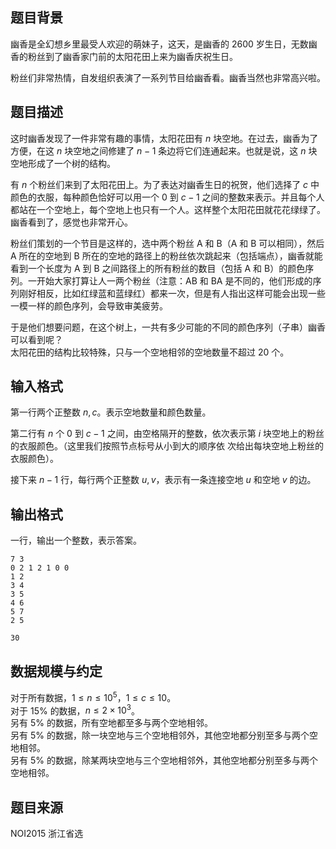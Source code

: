 ## 题目背景

幽香是全幻想乡里最受人欢迎的萌妹子，这天，是幽香的 2600 岁生日，无数幽香的粉丝到了幽香家门前的太阳花田上来为幽香庆祝生日。

粉丝们非常热情，自发组织表演了一系列节目给幽香看。幽香当然也非常高兴啦。

## 题目描述

这时幽香发现了一件非常有趣的事情，太阳花田有 $n$ 块空地。在过去，幽香为了方便，在这 $n$ 块空地之间修建了 $n-1$ 条边将它们连通起来。也就是说，这 $n$ 块空地形成了一个树的结构。

有 $n$ 个粉丝们来到了太阳花田上。为了表达对幽香生日的祝贺，他们选择了 $c$ 中颜色的衣服，每种颜色恰好可以用一个 $0$ 到 $c-1$ 之间的整数来表示。并且每个人都站在一个空地上，每个空地上也只有一个人。这样整个太阳花田就花花绿绿了。幽香看到了，感觉也非常开心。

粉丝们策划的一个节目是这样的，选中两个粉丝 A 和 B（A 和 B 可以相同），然后 A 所在的空地到 B 所在的空地的路径上的粉丝依次跳起来（包括端点），幽香就能看到一个长度为 A 到 B 之间路径上的所有粉丝的数目（包括 A 和 B）的颜色序列。一开始大家打算让人一两个粉丝（注意：AB 和 BA 是不同的，他们形成的序列刚好相反，比如红绿蓝和蓝绿红）都来一次，但是有人指出这样可能会出现一些一模一样的颜色序列，会导致审美疲劳。

于是他们想要问题，在这个树上，一共有多少可能的不同的颜色序列（子串）幽香可以看到呢？  
太阳花田的结构比较特殊，只与一个空地相邻的空地数量不超过 $20$ 个。

## 输入格式

第一行两个正整数 $n,c$。表示空地数量和颜色数量。

第二行有 $n$ 个 $0$ 到 $c-1$ 之间，由空格隔开的整数，依次表示第 $i$ 块空地上的粉丝的衣服颜色。（这里我们按照节点标号从小到大的顺序依 次给出每块空地上粉丝的衣服颜色）。

接下来 $n-1$ 行，每行两个正整数 $u,v$，表示有一条连接空地 $u$ 和空地 $v$ 的边。

## 输出格式

一行，输出一个整数，表示答案。

```input1
7 3
0 2 1 2 1 0 0
1 2
3 4
3 5
4 6
5 7
2 5
```

```output1
30
```

## 数据规模与约定

对于所有数据，$1\le n\le 10^5$，$1\le c\le 10$。  
对于 $15\%$ 的数据，$n\le 2\times 10^3$。  
另有 $5\%$ 的数据，所有空地都至多与两个空地相邻。  
另有 $5\%$ 的数据，除一块空地与三个空地相邻外，其他空地都分别至多与两个空地相邻。  
另有 $5\%$ 的数据，除某两块空地与三个空地相邻外，其他空地都分别至多与两个空地相邻。

## 题目来源

NOI2015 浙江省选